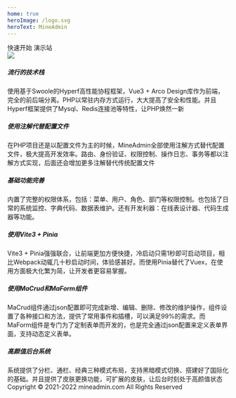 ```yaml
---
home: true
heroImage: /logo.svg
heroText: MineAdmin
---
```


<div class="go">
  <a href="/guide/" class="start" style="text-decoration: none;">快速开始</a>
  <a href="https://demo.mineadmin.com" target="blank" class="demo" style="text-decoration: none;">演示站</a>
</div>

<div>
  <img src="https://s1.ax1x.com/2022/07/31/vklKzR.jpg" />
</div>

<div class="list">
  <div>
    <h5>流行的技术栈</h5>
    <span>使用基于Swoole的Hyperf高性能协程框架，Vue3 + Arco Design库作为前端，完全的前后端分离。PHP以常驻内存方式运行，大大提高了安全和性能。并且Hyperf框架提供了Mysql、Redis连接池等特性，让PHP焕然一新</span>
  </div>
  <div>
    <h5>使用注解代替配置文件</h5>
    <span>在PHP项目还是以配置文件为主的时候，MineAdmin全部使用注解方式替代配置文件，极大提高开发效率。路由、身份验证、权限控制、操作日志、事务等都以注解方式实现，后面还会增加更多注解替代传统配置文件</span>
  </div>
  <div>
    <h5>基础功能完善</h5>
    <span>内置了完整的权限体系，包括：菜单、用户、角色、部门等权限控制。也包括了日常的系统监控、字典代码、数据表维护。还有开发利器：在线表设计器、代码生成器等功能。</span>
  </div>
</div>
<div class="list">
  <div>
    <h5>使用Vite3 + Pinia</h5>
    <span>Vite3 + Pinia强强联合，让前端更加方便快捷，冷启动只需1秒即可启动项目，相比Webpack动辄几十秒启动时间，体验感甚好。而使用Pinia替代了Vuex，在使用方面极大化繁为简，让开发者更容易掌握。</span>
  </div>
  <div>
    <h5>使用MaCrud和MaForm组件</h5>
    <span>MaCrud组件通过json配置即可完成新增、编辑、删除、修改的维护操作，组件设置了各种接口和方法，提供了常用事件和插槽，可以满足99%的需求。而MaForm组件是专门为了定制表单而开发的，也是完全通过json配置来定义表单界面，支持动态定义表单。</span>
  </div>
  <div>
    <h5>高颜值后台系统</h5>
    <span>系统提供了分栏、通栏、经典三种模式布局，支持黑暗模式切换、搭建好了国际化的基础。并且提供了皮肤更换功能，可扩展的皮肤，让后台时刻处于高颜值状态</span>
  </div>
</div>

<div class="copyright">Copyright © 2021-2022 mineadmin.com All Rights Reserved</div>